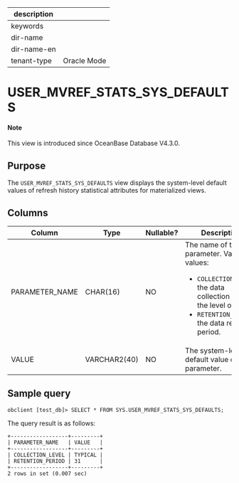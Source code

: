 | description ||
|---|---|
| keywords ||
| dir-name ||
| dir-name-en ||
| tenant-type | Oracle Mode |


# USER_MVREF_STATS_SYS_DEFAULTS

<main id="notice" type='explain'>
<h4>Note</h4>
<p>This view is introduced since OceanBase Database V4.3.0. </p>
</main>

## Purpose

The `USER_MVREF_STATS_SYS_DEFAULTS` view displays the system-level default values of refresh history statistical attributes for materialized views.

## Columns

| **Column** | **Type** | **Nullable?** | **Description** |
| --- | --- | --- | --- |
| PARAMETER_NAME | CHAR(16) | NO | The name of the parameter. Valid values:<ul><li>`COLLECTION_LEVEL`: the data collection level or the level of detail. </li><li>`RETENTION_PERIOD`: the data retention period. </li></ul> |
| VALUE | VARCHAR2(40) | NO | The system-level default value of the parameter. |

## Sample query

```shell
obclient [test_db]> SELECT * FROM SYS.USER_MVREF_STATS_SYS_DEFAULTS;
```

The query result is as follows:

```shell
+------------------+---------+
| PARAMETER_NAME   | VALUE   |
+------------------+---------+
| COLLECTION_LEVEL | TYPICAL |
| RETENTION_PERIOD | 31      |
+------------------+---------+
2 rows in set (0.007 sec)
```
